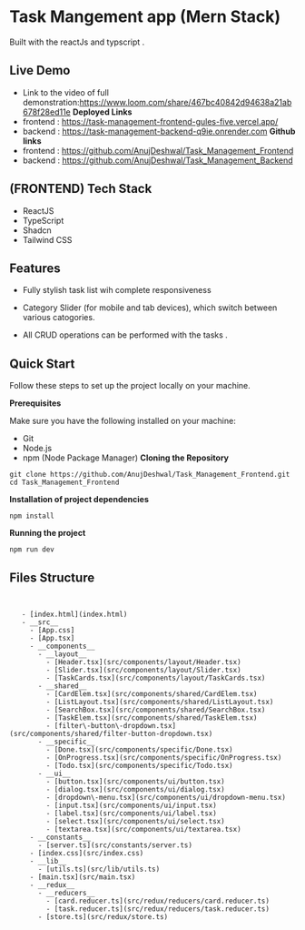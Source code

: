 
# Task Mangement app (Mern Stack)

Built with the reactJs and typscript .
## Live Demo
- Link to the video of full demonstration:https://www.loom.com/share/467bc40842d94638a21ab678f28ed11e
**Deployed Links**
- frontend :  https://task-management-frontend-gules-five.vercel.app/
- backend : https://task-management-backend-q9ie.onrender.com
**Github links**
- frontend : https://github.com/AnujDeshwal/Task_Management_Frontend
- backend : https://github.com/AnujDeshwal/Task_Management_Backend
## (FRONTEND) Tech Stack

- ReactJS
- TypeScript
- Shadcn
- Tailwind CSS



## Features

- Fully stylish task list wih complete responsiveness

- Category Slider (for mobile and tab devices), which switch between various catogories.
- All CRUD operations can be performed with the tasks . 



## Quick Start
Follow these steps to set up the project locally on your machine.

**Prerequisites**

Make sure you have the following installed on your machine:

- Git
- Node.js
- npm (Node Package Manager)
**Cloning the Repository**

```
git clone https://github.com/AnujDeshwal/Task_Management_Frontend.git
cd Task_Management_Frontend
```
**Installation of project dependencies**

```
npm install
```
**Running the project**

```
npm run dev
```

## Files Structure
```


   - [index.html](index.html)
   - __src__
     - [App.css]
     - [App.tsx]
     - __components__
       - __layout__
         - [Header.tsx](src/components/layout/Header.tsx)
         - [Slider.tsx](src/components/layout/Slider.tsx)
         - [TaskCards.tsx](src/components/layout/TaskCards.tsx)
       - __shared__
         - [CardElem.tsx](src/components/shared/CardElem.tsx)
         - [ListLayout.tsx](src/components/shared/ListLayout.tsx)
         - [SearchBox.tsx](src/components/shared/SearchBox.tsx)
         - [TaskElem.tsx](src/components/shared/TaskElem.tsx)
         - [filter\-button\-dropdown.tsx](src/components/shared/filter-button-dropdown.tsx)
       - __specific__
         - [Done.tsx](src/components/specific/Done.tsx)
         - [OnProgress.tsx](src/components/specific/OnProgress.tsx)
         - [Todo.tsx](src/components/specific/Todo.tsx)
       - __ui__
         - [button.tsx](src/components/ui/button.tsx)
         - [dialog.tsx](src/components/ui/dialog.tsx)
         - [dropdown\-menu.tsx](src/components/ui/dropdown-menu.tsx)
         - [input.tsx](src/components/ui/input.tsx)
         - [label.tsx](src/components/ui/label.tsx)
         - [select.tsx](src/components/ui/select.tsx)
         - [textarea.tsx](src/components/ui/textarea.tsx)
     - __constants__
       - [server.ts](src/constants/server.ts)
     - [index.css](src/index.css)
     - __lib__
       - [utils.ts](src/lib/utils.ts)
     - [main.tsx](src/main.tsx)
     - __redux__
       - __reducers__
         - [card.reducer.ts](src/redux/reducers/card.reducer.ts)
         - [task.reducer.ts](src/redux/reducers/task.reducer.ts)
       - [store.ts](src/redux/store.ts)

   ```